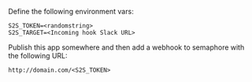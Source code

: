 Define the following environment vars:

```
S2S_TOKEN=<randomstring>
S2S_TARGET=<Incoming hook Slack URL>
```

Publish this app somewhere and then add a webhook to semaphore with the following URL:

`http://domain.com/<S2S_TOKEN>`
